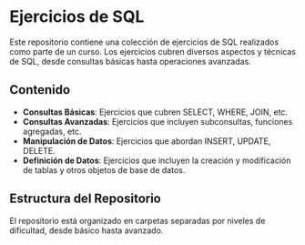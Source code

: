 # Ejercicios de SQL

Este repositorio contiene una colección de ejercicios de SQL realizados como parte de un curso. Los ejercicios cubren diversos aspectos y técnicas de SQL, desde consultas básicas hasta operaciones avanzadas.

## Contenido

- **Consultas Básicas**: Ejercicios que cubren SELECT, WHERE, JOIN, etc.
- **Consultas Avanzadas**: Ejercicios que incluyen subconsultas, funciones agregadas, etc.
- **Manipulación de Datos**: Ejercicios que abordan INSERT, UPDATE, DELETE.
- **Definición de Datos**: Ejercicios que incluyen la creación y modificación de tablas y otros objetos de base de datos.

## Estructura del Repositorio

El repositorio está organizado en carpetas separadas por niveles de dificultad, desde básico hasta avanzado.

